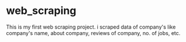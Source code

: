 # web_scraping
This is my first web scraping project. i scraped data of company's like company's name, about company, reviews of company, no. of jobs, etc.  
